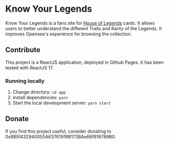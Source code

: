 # Know Your Legends
Know Your Legends is a fans site for [House of Legends]() cards. It allows users to better understand the different Traits and Rarity of the Legends. It improves Opensea's esperience for browsing the collection.

## Contribute
This project is a ReactJS application, deployed in Github Pages. It has been tested with ReactJS 17.

### Running locally
1. Change directory: `cd app`
2. Install dependencies: `yarn`
3. Start the local development server: `yarn start`

## Donate
If you find this project useful, consider donating to 0x8B5f432940055A63761919B173BAe66f918789B0.